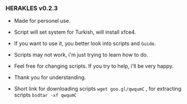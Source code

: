 ### HERAKLES v0.2.3

- Made for personel use.

- Script will set system for Turkish, will install xfce4.

- If you want to use it, you better look into scripts and `Guide`.

- Scripts may not work, i'm just trying to learn how to do.

- Feel free for changing scripts. If you try to help, i'll be very happy.

- Thank you for understanding.

- Short link for downloading scripts `wget goo.gl/qwqumC` , for extracting scripts `bsdtar -xf qwqumC`
